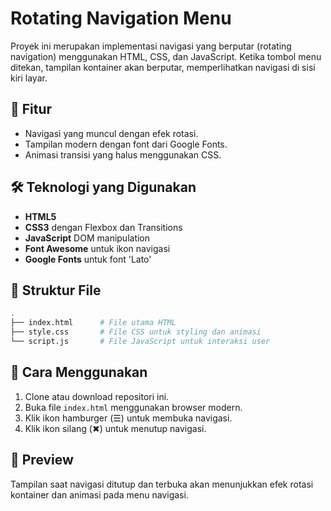 # Rotating Navigation Menu

Proyek ini merupakan implementasi navigasi yang berputar (rotating navigation) menggunakan HTML, CSS, dan JavaScript. Ketika tombol menu ditekan, tampilan kontainer akan berputar, memperlihatkan navigasi di sisi kiri layar.

## 🎯 Fitur

- Navigasi yang muncul dengan efek rotasi.
- Tampilan modern dengan font dari Google Fonts.
- Animasi transisi yang halus menggunakan CSS.

## 🛠️ Teknologi yang Digunakan

- **HTML5**
- **CSS3** dengan Flexbox dan Transitions
- **JavaScript** DOM manipulation
- **Font Awesome** untuk ikon navigasi
- **Google Fonts** untuk font 'Lato'

## 📁 Struktur File

```bash
.
├── index.html      # File utama HTML
├── style.css       # File CSS untuk styling dan animasi
└── script.js       # File JavaScript untuk interaksi user
```

## 🔧 Cara Menggunakan

1. Clone atau download repositori ini.
2. Buka file `index.html` menggunakan browser modern.
3. Klik ikon hamburger (☰) untuk membuka navigasi.
4. Klik ikon silang (✖) untuk menutup navigasi.

## 📸 Preview

Tampilan saat navigasi ditutup dan terbuka akan menunjukkan efek rotasi kontainer dan animasi pada menu navigasi.
